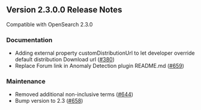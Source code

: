 ## Version 2.3.0.0 Release Notes

Compatible with OpenSearch 2.3.0


### Documentation

* Adding external property customDistributionUrl to let developer override default distribution Download url ([#380](https://github.com/opensearch-project/anomaly-detection/pull/380))
* Replace Forum link in Anomaly Detection plugin README.md ([#659](https://github.com/opensearch-project/anomaly-detection/pull/659))

### Maintenance

* Removed additional non-inclusive terms ([#644](https://github.com/opensearch-project/anomaly-detection/pull/644))
* Bump version to 2.3 ([#658](https://github.com/opensearch-project/anomaly-detection/pull/658))

